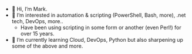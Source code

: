 - 👋 Hi, I’m Mark.
- 👀 I’m interested in automation & scripting (PowerShell, Bash, more), .net tech, DevOps, more..
  - Have been using scripting in some form or another (even Perl!) for over 15 years.
- 🌱 I’m currently learning Cloud, DevOps, Python but also sharpening up some of the above and more.

<!---
- 💞️ I’m looking to collaborate on ...


- 📫 How to reach me ...

<!---
MarkE0/MarkE0 is a ✨ special ✨ repository because its `README.md` (this file) appears on your GitHub profile.
You can click the Preview link to take a look at your changes.
--->

